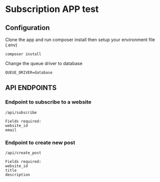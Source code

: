# Subscription APP test
## Configuration
Clone the app and run composer install then setup your environment file (.env)
```
composer install
```
Change the queue driver to database
```
QUEUE_DRIVER=database
```
## API ENDPOINTS

### Endpoint to subscribe to a website
```
/api/subscribe

Fields required:
website_id
email
```

### Endpoint to create new post
```
/api/create_post

Fields required:
website_id
title
description
```
